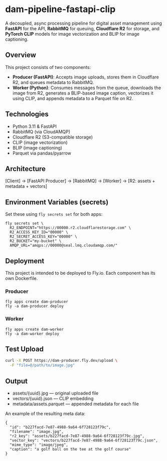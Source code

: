 # dam-pipeline-fastapi-clip

A decoupled, async processing pipeline for digital asset management using **FastAPI** for the API, **RabbitMQ** for queuing, **Cloudflare R2** for storage, and **PyTorch CLIP** models for image vectorization and BLIP for image captioning.

## Overview

This project consists of two components:

- **Producer (FastAPI)**: Accepts image uploads, stores them in Cloudflare R2, and queues metadata to RabbitMQ.
- **Worker (Python)**: Consumes messages from the queue, downloads the image from R2, generates a BLIP-based image caption, vectorizes it using CLIP, and appends metadata to a Parquet file on R2.

## Technologies

- Python 3.11 & FastAPI
- RabbitMQ (via CloudAMQP)
- Cloudflare R2 (S3-compatible storage)
- CLIP (image vectorization)
- BLIP (image captioning)
- Parquet via pandas/pyarrow

## Architecture

[Client] → [FastAPI Producer] → [RabbitMQ] → [Worker] → [R2: assets + metadata + vectors]

## Environment Variables (secrets)

Set these using `fly secrets set` for both apps:

```
fly secrets set \
  R2_ENDPOINT="https://00000.r2.cloudflarestorage.com" \
  R2_ACCESS_KEY_ID="00000" \
  R2_SECRET_ACCESS_KEY="00000" \
  R2_BUCKET="my-bucket" \
  AMQP_URL="amqps://00000@seal.lmq.cloudamqp.com/"
```

## Deployment

This project is intended to be deployed to Fly.io. Each component has its own Dockerfile.

### Producer

```
fly apps create dam-producer
fly -a dam-producer deploy
```

### Worker

```
fly apps create dam-worker
fly -a dam-worker deploy
```

## Test Upload

```bash
curl -X POST https://dam-producer.fly.dev/upload \
  -F "file=@/path/to/image.jpg"
```

## Output

* assets/{uuid}.jpg — original uploaded file
* vectors/{uuid}.json — CLIP embedding
* metadata/assets.parquet — appended metadata for each file

An example of the resulting meta data:

```
{
  "id": "b227facd-7e87-4988-9a64-6f728123f79c",
  "filename": "image.jpg",
  "r2_key": "assets/b227facd-7e87-4988-9a64-6f728123f79c.jpg",
  "vector_key": "vectors/b227facd-7e87-4988-9a64-6f728123f79c.json",
  "mime_type": "image/jpeg",
  "caption": "a golf ball on the tee at the golf course"
}
```